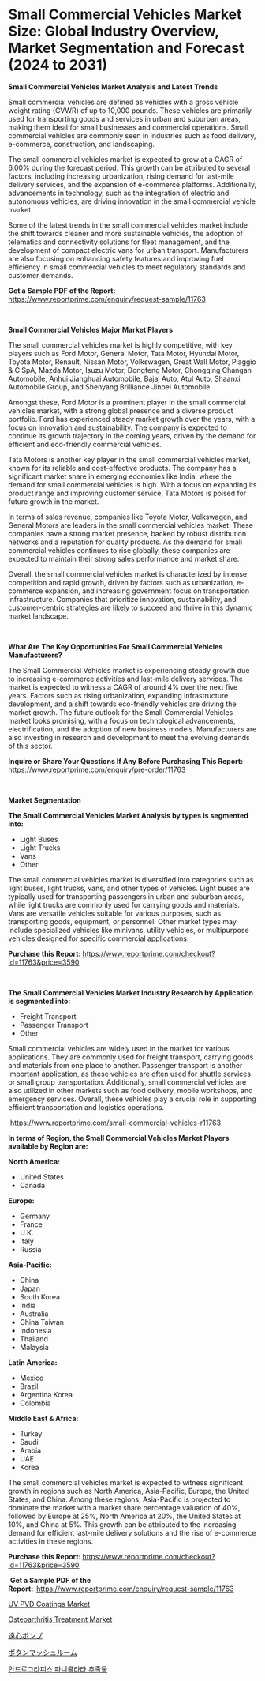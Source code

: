 <p><h1>Small Commercial Vehicles Market Size: Global Industry Overview, Market Segmentation and Forecast (2024 to 2031)</h1></p><p><strong>Small Commercial Vehicles Market Analysis and Latest Trends</strong></p>
<p><p>Small commercial vehicles are defined as vehicles with a gross vehicle weight rating (GVWR) of up to 10,000 pounds. These vehicles are primarily used for transporting goods and services in urban and suburban areas, making them ideal for small businesses and commercial operations. Small commercial vehicles are commonly seen in industries such as food delivery, e-commerce, construction, and landscaping.</p><p>The small commercial vehicles market is expected to grow at a CAGR of 6.00% during the forecast period. This growth can be attributed to several factors, including increasing urbanization, rising demand for last-mile delivery services, and the expansion of e-commerce platforms. Additionally, advancements in technology, such as the integration of electric and autonomous vehicles, are driving innovation in the small commercial vehicle market.</p><p>Some of the latest trends in the small commercial vehicles market include the shift towards cleaner and more sustainable vehicles, the adoption of telematics and connectivity solutions for fleet management, and the development of compact electric vans for urban transport. Manufacturers are also focusing on enhancing safety features and improving fuel efficiency in small commercial vehicles to meet regulatory standards and customer demands.</p></p>
<p><strong>Get a Sample PDF of the Report:&nbsp;</strong> <a href="https://www.reportprime.com/enquiry/request-sample/11763">https://www.reportprime.com/enquiry/request-sample/11763</a></p>
<p>&nbsp;</p>
<p><strong>Small Commercial Vehicles Major Market Players</strong></p>
<p><p>The small commercial vehicles market is highly competitive, with key players such as Ford Motor, General Motor, Tata Motor, Hyundai Motor, Toyota Motor, Renault, Nissan Motor, Volkswagen, Great Wall Motor, Piaggio & C SpA, Mazda Motor, Isuzu Motor, Dongfeng Motor, Chongqing Changan Automobile, Anhui Jianghuai Automobile, Bajaj Auto, Atul Auto, Shaanxi Automobile Group, and Shenyang Brilliance Jinbei Automobile.</p><p>Amongst these, Ford Motor is a prominent player in the small commercial vehicles market, with a strong global presence and a diverse product portfolio. Ford has experienced steady market growth over the years, with a focus on innovation and sustainability. The company is expected to continue its growth trajectory in the coming years, driven by the demand for efficient and eco-friendly commercial vehicles.</p><p>Tata Motors is another key player in the small commercial vehicles market, known for its reliable and cost-effective products. The company has a significant market share in emerging economies like India, where the demand for small commercial vehicles is high. With a focus on expanding its product range and improving customer service, Tata Motors is poised for future growth in the market.</p><p>In terms of sales revenue, companies like Toyota Motor, Volkswagen, and General Motors are leaders in the small commercial vehicles market. These companies have a strong market presence, backed by robust distribution networks and a reputation for quality products. As the demand for small commercial vehicles continues to rise globally, these companies are expected to maintain their strong sales performance and market share.</p><p>Overall, the small commercial vehicles market is characterized by intense competition and rapid growth, driven by factors such as urbanization, e-commerce expansion, and increasing government focus on transportation infrastructure. Companies that prioritize innovation, sustainability, and customer-centric strategies are likely to succeed and thrive in this dynamic market landscape.</p></p>
<p>&nbsp;</p>
<p><strong>What Are The Key Opportunities For Small Commercial Vehicles Manufacturers?</strong></p>
<p><p>The Small Commercial Vehicles market is experiencing steady growth due to increasing e-commerce activities and last-mile delivery services. The market is expected to witness a CAGR of around 4% over the next five years. Factors such as rising urbanization, expanding infrastructure development, and a shift towards eco-friendly vehicles are driving the market growth. The future outlook for the Small Commercial Vehicles market looks promising, with a focus on technological advancements, electrification, and the adoption of new business models. Manufacturers are also investing in research and development to meet the evolving demands of this sector.</p></p>
<p><strong>Inquire or Share Your Questions If Any Before Purchasing This Report:</strong> <a href="https://www.reportprime.com/enquiry/pre-order/11763">https://www.reportprime.com/enquiry/pre-order/11763</a></p>
<p>&nbsp;</p>
<p><strong>Market Segmentation</strong></p>
<p><strong>The Small Commercial Vehicles Market Analysis by types is segmented into:</strong></p>
<p><ul><li>Light Buses</li><li>Light Trucks</li><li>Vans</li><li>Other</li></ul></p>
<p><p>The small commercial vehicles market is diversified into categories such as light buses, light trucks, vans, and other types of vehicles. Light buses are typically used for transporting passengers in urban and suburban areas, while light trucks are commonly used for carrying goods and materials. Vans are versatile vehicles suitable for various purposes, such as transporting goods, equipment, or personnel. Other market types may include specialized vehicles like minivans, utility vehicles, or multipurpose vehicles designed for specific commercial applications.</p></p>
<p><strong>Purchase this Report:&nbsp;</strong><a href="https://www.reportprime.com/checkout?id=11763&price=3590">https://www.reportprime.com/checkout?id=11763&price=3590</a></p>
<p>&nbsp;</p>
<p><strong>The Small Commercial Vehicles Market Industry Research by Application is segmented into:</strong></p>
<p><ul><li>Freight Transport</li><li>Passenger Transport</li><li>Other</li></ul></p>
<p><p>Small commercial vehicles are widely used in the market for various applications. They are commonly used for freight transport, carrying goods and materials from one place to another. Passenger transport is another important application, as these vehicles are often used for shuttle services or small group transportation. Additionally, small commercial vehicles are also utilized in other markets such as food delivery, mobile workshops, and emergency services. Overall, these vehicles play a crucial role in supporting efficient transportation and logistics operations.</p></p>
<p><a href="https://www.reportprime.com/small-commercial-vehicles-r11763">&nbsp;https://www.reportprime.com/small-commercial-vehicles-r11763</a></p>
<p><strong>In terms of Region, the Small Commercial Vehicles Market Players available by Region are:</strong></p>
<p>
    <p> <strong> North America: </strong>
        <ul>
            <li>United States</li>
            <li>Canada</li>
        </ul>
        </p> 
    <p> <strong> Europe: </strong>
        <ul>
            <li>Germany</li>
            <li>France</li>
            <li>U.K.</li>
            <li>Italy</li>
            <li>Russia</li>
        </ul>
        </p> 
    <p> <strong> Asia-Pacific: </strong>
        <ul>
            <li>China</li>
            <li>Japan</li>
            <li>South Korea</li>
            <li>India</li>
            <li>Australia</li>
            <li>China Taiwan</li>
            <li>Indonesia</li>
            <li>Thailand</li>
            <li>Malaysia</li>
        </ul>
        </p> 
    <p> <strong> Latin America: </strong>
        <ul>
            <li>Mexico</li>
            <li>Brazil</li>
            <li>Argentina Korea</li>
            <li>Colombia</li>
        </ul>
        </p> 
    <p> <strong> Middle East & Africa: </strong>
        <ul>
            <li>Turkey</li>
            <li>Saudi</li>
            <li>Arabia</li>
            <li>UAE</li>
            <li>Korea</li>
        </ul>
    </p>
    </p>
<p><p>The small commercial vehicles market is expected to witness significant growth in regions such as North America, Asia-Pacific, Europe, the United States, and China. Among these regions, Asia-Pacific is projected to dominate the market with a market share percentage valuation of 40%, followed by Europe at 25%, North America at 20%, the United States at 10%, and China at 5%. This growth can be attributed to the increasing demand for efficient last-mile delivery solutions and the rise of e-commerce activities in these regions.</p></p>
<p><strong>Purchase this Report: </strong><a href="https://www.reportprime.com/checkout?id=11763&price=3590">https://www.reportprime.com/checkout?id=11763&price=3590</a></p>
<p>&nbsp;<strong>Get a Sample PDF of the Report:&nbsp;&nbsp;</strong><a href="https://www.reportprime.com/enquiry/request-sample/11763">https://www.reportprime.com/enquiry/request-sample/11763</a></p>
<p><strong></strong></p>
<p><p><a href="https://medium.com/@kimzemlak/uv-pvd-coatings-industry-analysis-report-its-market-size-growing-with-a-cagr-of-9-2-349f8c9fc6be">UV PVD Coatings Market</a></p><p><a href="https://www.linkedin.com/pulse/global-osteoarthritis-treatment-industry-types-applications-oplgc">Osteoarthritis Treatment Market</a></p><p><a href="https://medium.com/@isomgleason2023/%E9%81%A0%E5%BF%83%E3%83%9D%E3%83%B3%E3%83%97%E3%81%AE%E5%B8%82%E5%A0%B4%E8%A6%8F%E6%A8%A1%E3%81%AF-%E5%B9%B4%E5%B9%B3%E5%9D%87%E6%88%90%E9%95%B7%E7%8E%879-3-%E3%81%A7%E6%8B%A1%E5%A4%A7%E3%81%97%E3%81%A6%E3%81%8A%E3%82%8A-%E3%81%93%E3%81%AE%E3%83%AC%E3%83%9D%E3%83%BC%E3%83%88%E3%81%AF%E5%B8%82%E5%A0%B4%E3%81%AE%E3%82%BB%E3%82%B0%E3%83%A1%E3%83%B3%E3%83%86%E3%83%BC%E3%82%B7%E3%83%A7%E3%83%B3-%E6%88%90%E9%95%B7%E3%81%8A%E3%82%88%E3%81%B32024%E5%B9%B4%E3%81%8B%E3%82%892031%E5%B9%B4%E3%81%BE%E3%81%A7%E3%81%AE%E4%BA%88%E6%B8%AC%E3%81%AB%E9%96%A2%E3%81%99%E3%82%8B%E5%88%86%E6%9E%90%E3%82%92%E3%82%AB%E3%83%90%E3%83%BC%E3%81%97%E3%81%A6%E3%81%84%E3%81%BE%E3%81%99-b62403affe6a">遠心ポンプ</a></p><p><a href="https://medium.com/@isomgleason2023/%E3%83%9C%E3%82%BF%E3%83%B3%E3%82%AD%E3%83%8E%E3%82%B3%E5%B8%82%E5%A0%B4-%E5%B8%82%E5%A0%B4%E3%82%BB%E3%82%B0%E3%83%A1%E3%83%B3%E3%83%86%E3%83%BC%E3%82%B7%E3%83%A7%E3%83%B3-%E5%9C%B0%E7%90%86%E7%9A%84%E5%9C%B0%E5%9F%9F-2031%E5%B9%B4%E3%81%BE%E3%81%A7%E3%81%AE%E5%B8%82%E5%A0%B4%E4%BA%88%E6%B8%AC-5c49029b6b03">ボタンマッシュルーム</a></p><p><a href="https://medium.com/@sylviajacksonb51/%EC%95%88%EB%93%9C%EB%A1%9C-%EA%B7%B8%EB%9D%BC%ED%94%BC%EC%8A%A4-%ED%8C%A8%EB%8B%89%EC%BF%A8%EB%9D%BC%ED%83%80-%EC%B6%94%EC%B6%9C%EB%AC%BC-%EC%8B%9C%EC%9E%A5-%EB%8F%99%ED%96%A5-%EB%B0%8F-%EB%B6%84%EC%84%9D-%EB%AF%B8%EB%9E%98-%EC%84%B1%EC%9E%A5%EC%9D%84-%EC%9C%84%ED%95%9C-%EA%B8%B0%ED%9A%8C%EC%99%80-%EB%8F%84%EC%A0%84-2024-2031-db4e4c0fc801">안드로그라피스 파니쿨라타 추출물</a></p></p>